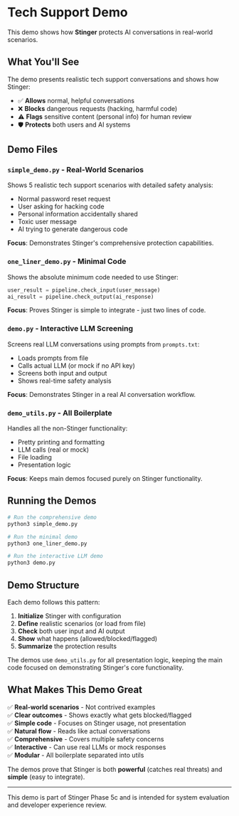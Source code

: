 # Tech Support Demo

This demo shows how **Stinger** protects AI conversations in real-world scenarios.

## What You'll See

The demo presents realistic tech support conversations and shows how Stinger:
- ✅ **Allows** normal, helpful conversations
- ❌ **Blocks** dangerous requests (hacking, harmful code)
- ⚠️ **Flags** sensitive content (personal info) for human review
- 🛡️ **Protects** both users and AI systems

## Demo Files

### `simple_demo.py` - Real-World Scenarios
Shows 5 realistic tech support scenarios with detailed safety analysis:
- Normal password reset request
- User asking for hacking code
- Personal information accidentally shared
- Toxic user message
- AI trying to generate dangerous code

**Focus**: Demonstrates Stinger's comprehensive protection capabilities.

### `one_liner_demo.py` - Minimal Code
Shows the absolute minimum code needed to use Stinger:
```python
user_result = pipeline.check_input(user_message)
ai_result = pipeline.check_output(ai_response)
```

**Focus**: Proves Stinger is simple to integrate - just two lines of code.

### `demo.py` - Interactive LLM Screening
Screens real LLM conversations using prompts from `prompts.txt`:
- Loads prompts from file
- Calls actual LLM (or mock if no API key)
- Screens both input and output
- Shows real-time safety analysis

**Focus**: Demonstrates Stinger in a real AI conversation workflow.

### `demo_utils.py` - All Boilerplate
Handles all the non-Stinger functionality:
- Pretty printing and formatting
- LLM calls (real or mock)
- File loading
- Presentation logic

**Focus**: Keeps main demos focused purely on Stinger functionality.

## Running the Demos

```bash
# Run the comprehensive demo
python3 simple_demo.py

# Run the minimal demo
python3 one_liner_demo.py

# Run the interactive LLM demo
python3 demo.py
```

## Demo Structure

Each demo follows this pattern:
1. **Initialize** Stinger with configuration
2. **Define** realistic scenarios (or load from file)
3. **Check** both user input and AI output
4. **Show** what happens (allowed/blocked/flagged)
5. **Summarize** the protection results

The demos use `demo_utils.py` for all presentation logic, keeping the main code focused on demonstrating Stinger's core functionality.

## What Makes This Demo Great

✅ **Real-world scenarios** - Not contrived examples  
✅ **Clear outcomes** - Shows exactly what gets blocked/flagged  
✅ **Simple code** - Focuses on Stinger usage, not presentation  
✅ **Natural flow** - Reads like actual conversations  
✅ **Comprehensive** - Covers multiple safety concerns  
✅ **Interactive** - Can use real LLMs or mock responses  
✅ **Modular** - All boilerplate separated into utils  

The demos prove that Stinger is both **powerful** (catches real threats) and **simple** (easy to integrate).

---
This demo is part of Stinger Phase 5c and is intended for system evaluation and developer experience review. 